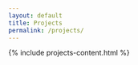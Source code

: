 ```yaml
---
layout: default
title: Projects
permalink: /projects/
---
```


{% include projects-content.html %}

<style>
.projects-header {
    background: linear-gradient(135deg, var(--primary-color), var(--secondary-color));
    color: var(--white);
    padding: 4rem 0;
    text-align: center;
}

.projects-header h1 {
    color: var(--white);
    margin: 0;
}

.projects-content {
    max-width: 1200px;
    margin: 0 auto;
    padding: 4rem 2rem;
}

.projects-grid {
    display: grid;
    grid-template-columns: repeat(auto-fit, minmax(300px, 1fr));
    gap: 2rem;
}

.project-card {
    background: var(--white);
    border-radius: 8px;
    overflow: hidden;
    transition: border-color 0.3s ease;
}

.project-card:hover {
    border: 1px solid var(--secondary-color);
}

.project-image {
    width: 100%;
    height: 200px;
    overflow: hidden;
}

.project-image img {
    width: 100%;
    height: 100%;
    object-fit: cover;
}

.project-content {
    padding: 1.5rem;
}

.project-content h2 {
    color: var(--primary-color);
    margin-bottom: 1rem;
    font-size: 1.5rem;
}

.project-content h3 {
    color: var(--primary-color);
    margin: 1rem 0 0.5rem 0;
    font-size: 1.2rem;
}

.project-tags {
    margin-bottom: 1rem;
}

.tag {
    display: inline-block;
    background: var(--light-gray);
    color: var(--primary-color);
    padding: 0.25rem 0.75rem;
    border-radius: 15px;
    font-size: 0.875rem;
    margin-right: 0.5rem;
    margin-bottom: 0.5rem;
}

.project-content ul {
    list-style-type: none;
    padding-left: 0;
}

.project-content li {
    margin-bottom: 0.5rem;
    position: relative;
    padding-left: 1.2rem;
}

.project-content li:before {
    content: "•";
    color: var(--secondary-color);
    position: absolute;
    left: 0;
}

@media (max-width: 768px) {
    .projects-content {
        padding: 2rem 1rem;
    }
    
    .projects-header {
        padding: 3rem 1rem;
    }
}
</style> 